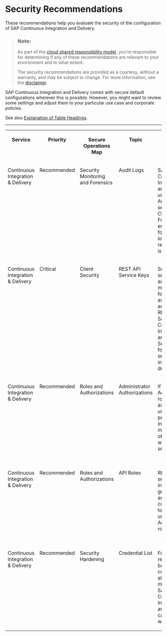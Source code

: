 <!-- loio42fa013e0bb74506abc6a606def095b7 -->

# Security Recommendations

These recommendations help you evaluate the security of the configuration of SAP Continuous Integration and Delivery.

> ### Note:  
> As part of the [cloud shared responsibility model](https://help.sap.com/docs/link-disclaimer?site=https%3A%2F%2Fsupport.sap.com%2Fen%2Fmy-support%2Ftrust-center%2Ftools-documentation.html%3FanchorId%3Dcde4601b0afb44f79a790b599c2cd8b2), you're responsible for determining if any of these recommendations are relevant to your environment and to what extent.
> 
> The security recommendations are provided as a courtesy, without a warranty, and may be subject to change. For more information, see the [disclaimer](https://help.sap.com/docs/disclaimer).

SAP Continuous Integration and Delivery comes with secure default configurations wherever this is possible. However, you might want to review some settings and adjust them to your particular use case and corporate policies.

See also [Explanation of Table Headings](https://help.sap.com/docs/btp/sap-btp-security-recommendations-c8a9bb59fe624f0981efa0eff2497d7d/explanation-of-table-headings?version=Cloud).

****


<table>
<tr>
<th valign="top">

Service

</th>
<th valign="top">

Priority

</th>
<th valign="top">

Secure Operations Map

</th>
<th valign="top">

Topic

</th>
<th valign="top">

Default Setting or Behavior

</th>
<th valign="top">

Recommendation

</th>
<th valign="top">

More Information

</th>
<th valign="top">

Last Update

</th>
<th valign="top">

Index

</th>
</tr>
<tr>
<td valign="top">

Continuous Integration & Delivery

</td>
<td valign="top">

Recommended

</td>
<td valign="top">

Security Monitoring and Forensics

</td>
<td valign="top">

Audit Logs

</td>
<td valign="top">

SAP Continuous Integration and Delivery uses the SAP Audit Log service in the Cloud Foundry environment for audit logging. The retention time is 90 days.

</td>
<td valign="top">

To keep audit entries longer than 90 days, download and archive the audit log entries regularly.

See also [BTP-AUD-0001](https://help.sap.com/docs/btp/sap-btp-security-recommendations-c8a9bb59fe624f0981efa0eff2497d7d/sap-btp-security-recommendations?seclist-index=BTP-AUD-0001&version=Cloud).

</td>
<td valign="top">

[Audit Logging in the Cloud Foundry Environment](https://help.sap.com/docs/btp/sap-business-technology-platform/audit-logging-in-cloud-foundry-environment).

</td>
<td valign="top">

2024-01-26

</td>
<td valign="top">

BTP-CID-0001

</td>
</tr>
<tr>
<td valign="top">

Continuous Integration & Delivery

</td>
<td valign="top">

Critical

</td>
<td valign="top">

Client Security

</td>
<td valign="top">

REST API Service Keys

</td>
<td valign="top">

Service keys serve as authentication mechanism for granting authorized access to the REST API of SAP Continuous Integration and Delivery. Service keys for REST API service instances don't expire.

</td>
<td valign="top">

Periodically rotate your service keys for the SAP Continuous Integration and Delivery REST API to mitigate the effects of a potential exposure.

See also [BTP-UAA-0004](https://help.sap.com/docs/btp/sap-btp-security-recommendations-c8a9bb59fe624f0981efa0eff2497d7d/sap-btp-security-recommendations?seclist-index=BTP-UAA-0004&version=Cloud).

</td>
<td valign="top">

[Enabling the API Usage](https://help.sap.com/docs/continuous-integration-and-delivery/sap-continuous-integration-and-delivery/optional-enabling-api-usage?language=en-US) 

</td>
<td valign="top">

2024-01-26

</td>
<td valign="top">

BTP-CID-0002

</td>
</tr>
<tr>
<td valign="top">

Continuous Integration & Delivery

</td>
<td valign="top">

Recommended

</td>
<td valign="top">

Roles and Authorizations

</td>
<td valign="top">

Administrator Authorizations

</td>
<td valign="top">

If the Administrator role is assigned, a user has more privileges, including the management of credentials within the service.

</td>
<td valign="top">

To keep the number of administrators as small as possible, regularly check which users have the Administrator role assigned and whether the additional authorizations are still required.

</td>
<td valign="top">

[Assigning Roles and Permissions](https://help.sap.com/docs/continuous-integration-and-delivery/sap-continuous-integration-and-delivery/assigning-roles-and-permissions?language=en-US&version=Cloud) 

</td>
<td valign="top">

2024-01-26

</td>
<td valign="top">

BTP-CID-0003

</td>
</tr>
<tr>
<td valign="top">

Continuous Integration & Delivery

</td>
<td valign="top">

Recommended

</td>
<td valign="top">

Roles and Authorizations

</td>
<td valign="top">

API Roles

</td>
<td valign="top">

REST API service instances grant authorizations corresponding to those of a user with the Administrator role.

</td>
<td valign="top">

Following the principle of least privilege, consider to create a REST API service instance with restricted authorizations corresponding to the Developer role.

</td>
<td valign="top">

[Enabling the API Usage](https://help.sap.com/docs/continuous-integration-and-delivery/sap-continuous-integration-and-delivery/optional-enabling-api-usage?version=Cloud&language=en-US)

</td>
<td valign="top">

2024-01-26

</td>
<td valign="top">

BTP-CID-0004

</td>
</tr>
<tr>
<td valign="top">

Continuous Integration & Delivery

</td>
<td valign="top">

Recommended

</td>
<td valign="top">

Security Hardening

</td>
<td valign="top">

Credential List

</td>
<td valign="top">

For jobs with repository-based configuration, all credentials managed by SAP Continuous Integration and Delivery can be used within a build.

</td>
<td valign="top">

For jobs with repository-based configuration, users with the Administrator role should configure credential lists to define which credential can be used by a build.

</td>
<td valign="top">

[Configure a Credential List](https://help.sap.com/docs/continuous-integration-and-delivery/sap-continuous-integration-and-delivery/optional-configure-credential-list?version=Cloud&language=en-US&q=repository-based%20) 

</td>
<td valign="top">

2024-01-26

</td>
<td valign="top">

BTP-CID-0005

</td>
</tr>
</table>

